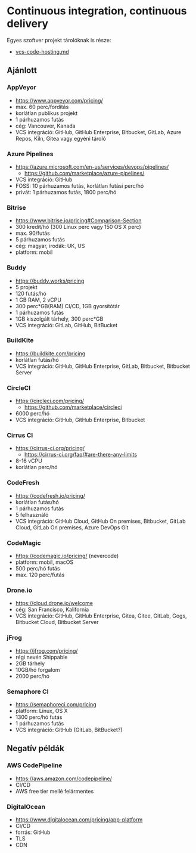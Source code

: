 # Continuous integration, continuous delivery

Egyes szoftver projekt tárolóknak is része:

* [vcs-code-hosting.md](vcs-code-hosting.md)

## Ajánlott

### AppVeyor

* https://www.appveyor.com/pricing/
* max. 60 perc/fordítás
* korlátlan publikus projekt
* 1 párhuzamos futás
* cég: Vancouver, Kanada
* VCS integráció: GitHub, GitHub Enterprise, Bitbucket, GitLab, Azure Repos, Kiln, Gitea vagy egyéni tároló

### Azure Pipelines

* https://azure.microsoft.com/en-us/services/devops/pipelines/
  * https://github.com/marketplace/azure-pipelines/
* VCS integráció: GitHub
* FOSS: 10 párhuzamos futás, korlátlan futási perc/hó
* privát: 1 párhuzamos futás, 1800 perc/hó

### Bitrise

* https://www.bitrise.io/pricing#Comparison-Section
* 300 kredit/hó (300 Linux perc vagy 150 OS X perc)
* max. 90/futás
* 5 párhuzamos futás
* cég: magyar, irodák: UK, US
* platform: mobil

### Buddy

* https://buddy.works/pricing
* 5 projekt
* 120 futás/hó
* 1 GB RAM, 2 vCPU
* 300 perc*GB(RAM) CI/CD, 1GB gyorsítótár
* 1 párhuzamos futás
* 1GB kiszolgált tárhely, 300 perc*GB
* VCS integráció: GitLab, GitHub, BitBucket

### BuildKite

* https://buildkite.com/pricing
* korlátlan futás/hó
* VCS integráció: GitHub, GitHub Enterprise, GitLab, Bitbucket, Bitbucket Server

### CircleCI

* https://circleci.com/pricing/
  * https://github.com/marketplace/circleci
* 6000 perc/hó
* VCS integráció: GitHub, GitHub Enterprise, Bitbucket

### Cirrus CI

* https://cirrus-ci.org/pricing/
  * https://cirrus-ci.org/faq/#are-there-any-limits
* 8-16 vCPU
* korlátlan perc/hó

### CodeFresh

* https://codefresh.io/pricing/
* korlátlan futás/hó
* 1 párhuzamos futás
* 5 felhasználó
* VCS integráció: GitHub Cloud, GitHub On premises, Bitbucket, GitLab Cloud, GitLab On premises, Azure DevOps Git

### CodeMagic

* https://codemagic.io/pricing/ (nevercode)
* platform: mobil, macOS
* 500 perc/hó futás
* max. 120 perc/futás

### Drone.io

* https://cloud.drone.io/welcome
* cég: San Francisco, Kalifornia
* VCS integráció: GitHub, GitHub Enterprise, Gitea, Gitee, GitLab, Gogs, Bitbucket Cloud, Bitbucket Server

### jFrog

* https://jfrog.com/pricing/
* régi nevén Shippable
* 2GB tárhely
* 10GB/hó forgalom
* 2000 perc/hó

### Semaphore CI

* https://semaphoreci.com/pricing
* platform: Linux, OS X
* 1300 perc/hó futás
* 1 párhuzamos futás
* VCS integráció: GitHub (GitLab, BitBucket?)

## Negatív példák

### AWS CodePipeline

* https://aws.amazon.com/codepipeline/
* CI/CD
* AWS free tier mellé felármentes

### DigitalOcean

* https://www.digitalocean.com/pricing/app-platform
* CI/CD
* forrás: GitHub
* TLS
* CDN
